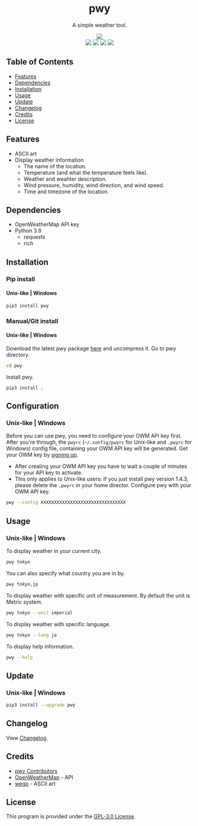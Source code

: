 <div align="center">
    <h1>pwy</h1>
    <p>A simple weather tool.</p>
    <img src="https://raw.githubusercontent.com/noqqlint/noqqlint.github.io/master/images/pwy.png"><br>
    <a href="https://pypi.org/project/pwy"><img src="https://img.shields.io/pypi/v/pwy"></a>
    <a href="https://openweathermap.org/api"><img src="https://img.shields.io/badge/openweathermap-api-blue"></a>
    <a href="#"><img src="https://static.pepy.tech/personalized-badge/pwy?period=total&units=none&left_color=grey&right_color=blue&left_text=downloads"></a>
    <a href="https://github.com/noqqlint/pwy/blob/master/LICENSE"><img src="https://img.shields.io/pypi/l/pwy?color=blue"></a>
</div>


## Table of Contents
* [Features](#features)
* [Dependencies](#dependencies)
* [Installation](#installation)
* [Usage](#usage)
* [Update](#update)
* [Changelog](#changelog)
* [Credits](#credits)
* [License](#license)


## Features
* ASCII art
* Display weather information
    * The name of the location.
    * Temperature (and what the temperature feels like).
    * Weather and weahter description.
    * Wind pressure, humidity, wind direction, and wind speed.
    * Time and timezone of the location.


## Dependencies
* OpenWeatherMap API key
* Python 3.8
    * requests
	* rich


## Installation
### Pip install
#### Unix-like | Windows
```sh
pip3 install pwy
```

### Manual/Git install
#### Unix-like | Windows

Download the latest pwy package [here](https://github.com/noqqlint/pwy/releases/latest) and uncompress it.
Go to pwy directory.
```sh
cd pwy
```
Install pwy.
```
pip3 install .
```


## Configuration
### Unix-like | Windows
Before you can use pwy, you need to configure your OWM API key first. After you're through, the `pwyrc` (`~/.config/pwyrc` for Unix-like and `.pwyrc` for Windows) config file, containing your OWM API key will be generated. Get your OWM key by [signing up](https://home.openweathermap.org/users/sign_up).

* After creating your OWM API key you have to wait a couple of minutes for your API key to activate.
* This only applies to Unix-like users: If you just install pwy version 1.4.3, please delete the `.pwyrc` in your home director.
Configure pwy with your OWM API key.
```sh
pwy --config XXXXXXXXXXXXXXXXXXXXXXXXXXXXXXXX
```


## Usage
### Unix-like | Windows
To display weather in your current city.
```sh
pwy tokyo
```

You can also specify what country you are in by.
```sh
pwy tokyo,jp
```

To display weather with specific unit of measurement. By default the unit is Metric system.
```sh
pwy tokyo --unit imperial
```
To display weather with specific language.
```sh
pwy tokyo --lang ja
```
To display help information.
```sh
pwy --help
```


## Update
### Unix-like | Windows
```sh
pip3 install --upgrade pwy
```


## Changelog
View [Changelog](https://github.com/noqqlint/pwy/blob/master/CHANGELOG.md).


## Credits
* [pwy Contributors](https://github.com/noqqlint/pwy/graphs/contributors)
* [OpenWeatherMap](https://openweathermap.org/current) - API
* [wego](https://github.com/schachmat/wego) - ASCII art


## License
This program is provided under the [GPL-3.0 License](https://github.com/noqqlint/pwy/blob/master/LICENSE).
